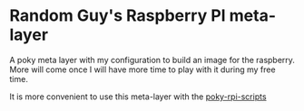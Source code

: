 # Random Guy's Raspberry PI meta-layer
A poky meta layer with my configuration to build an image for the raspberry. 
More will come once I will have more time to play with it during my free time. 

It is more convenient to use this meta-layer with the
[poky-rpi-scripts](https://github.com/random85/poky-rpi-scripts)
